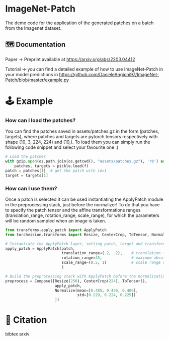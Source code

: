 # **ImageNet-Patch**

The demo code for the application of the generated patches on a batch from the Imagenet dataset.


## :world_map: Documentation

Paper -> Preprint available at https://arxiv.org/abs/2203.04412

Tutorial -> you can find a detailed example of how to use ImageNet-Patch in your model predictions in https://github.com/DanieleAngioni97/ImageNet-Patch/blob/master/example.py

# :joystick: Example

### How can I load the patches?

You can find the patches saved in assets/patches.gz in the form (patches, targets),
where patches and targets are pytorch tensors respectively with shape (10, 3, 224, 224) and (10,).
To load them you can simply run the following code snippet and select your favourite one :)

```python
# Load the patches
with gzip.open(os.path.join(os.getcwd(), "assets/patches.gz"), 'rb') as f:
    patches, targets = pickle.load(f)
patch = patches[1]  # get the patch with id=1
target = targets[1]
```

### How can I use them?

Once a patch is selected it can be used 
instantiating the ApplyPatch module in the preprocessing stack, just before the normalizer!
To do that you have to specify the patch tensor and the affine transformations
ranges (translation_range, rotation_range, scale_range), for which the parameters will be random sampled when an image is taken.


```python
from transforms.apply_patch import ApplyPatch
from torchvision.transforms import Resize, CenterCrop, ToTensor, Normalize, Compose

# Instantiate the ApplyPatch layer, setting patch, target and transforms
apply_patch = ApplyPatch(patch,
                         translation_range=(.2, .2),    # translation fraction wrt image dimensions
                         rotation_range=45,             # maximum absolute value of the rotation in degree
                         scale_range=(0.5, 1)           # scale range wrt image dimensions
                         )

# Build the preprocessing stack with ApplyPatch before the normalization step
preprocess = Compose([Resize(256), CenterCrop(224), ToTensor(),
                      apply_patch,
                      Normalize(mean=[0.485, 0.456, 0.406],
                                std=[0.229, 0.224, 0.225])
                      ])
```

# :newspaper: Citation

bibtex arxiv
